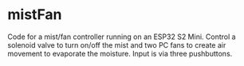 # mistFan
Code for a mist/fan controller running on an ESP32 S2 Mini. Control a solenoid valve to turn on/off the mist and two PC fans to create air movement to evaporate the moisture. Input is via three pushbuttons.
